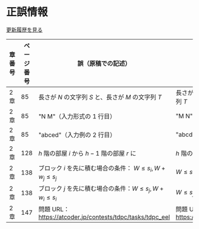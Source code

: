 # 正誤情報

[更新履歴を見る](https://github.com/tsutaj/pastbook-2-source-code/commits/main/errata.md)

| 章番号 | ページ番号 | 誤（原稿での記述）                                                 | 正                                                  |
| ------ | ---------- | ------------------------------------------------------------------ | --------------------------------------------------- |
| 2 章   | 85         | 長さが $N$ の文字列 $S$ と、長さが $M$ の文字列 $T$                | 長さが $M$ の文字列 $S$ と、長さが $N$ の文字列 $T$ |
| 2 章   | 85         | "N M"（入力形式の 1 行目）                                         | "M N"                                               |
| 2 章   | 85         | "abced"（入力例の 2 行目）                                         | "abcde"                                             |
| 2 章   | 128        | $h$ 階の部屋 $i$ から $h-1$ 階の部屋 $r$ に                        | $h$ 階の部屋 $r$ から $h-1$ 階の部屋 $r$ に         |
| 2 章   | 138        | ブロック $i$ を先に積む場合の条件： $W \leq s_i, W + w_j \leq s_j$ | $W \leq s_i, W + w_i \leq s_j$                      |
| 2 章   | 138        | ブロック $j$ を先に積む場合の条件：$W \leq s_j, W + w_i \leq s_i$  | $W \leq s_j, W + w_j \leq s_i$                      |
| 2 章   | 147        | 問題 URL：https://atcoder.jp/contests/tdpc/tasks/tdpc_eel          | 問題 URL：https://atcoder.jp/contests/dp/tasks/dp_p |
